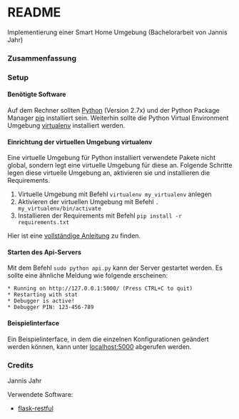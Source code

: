 # README #

Implementierung einer Smart Home Umgebung (Bachelorarbeit von Jannis Jahr)

### Zusammenfassung ###



### Setup ###

#### Benötigte Software ####

Auf dem Rechner sollten [Python](https://www.python.org/) (Version 2.7x) und der Python Package Manager [pip](https://pypi.python.org/pypi/pip) installiert sein. Weiterhin sollte die Python Virtual Environment Umgebung [virtualenv](http://python-guide-pt-br.readthedocs.io/en/latest/dev/virtualenvs/) installiert werden.

#### Einrichtung der virtuellen Umgebung virtualenv ####

Eine virtuelle Umgebung für Python installiert verwendete Pakete nicht global, sondern legt eine virtuelle Umgebung für diese an. Folgende Schritte legen diese virtuelle Umgebung an, aktivieren sie und installieren die Requirements. 

1. Virtuelle Umgebung mit Befehl ```virtualenv my_virtualenv``` anlegen
2. Aktivieren der virtuellen Umgebung mit Befehl ```. my_virtualenv/bin/activate```
3. Installieren der Requirements mit Befehl ```pip install -r requirements.txt```

Hier ist eine [vollständige Anleitung](http://python-guide-pt-br.readthedocs.io/en/latest/dev/virtualenvs/) zu finden. 

#### Starten des Api-Servers ####

Mit dem Befehl ```sudo python api.py``` kann der Server gestartet werden. Es sollte eine ähnliche Meldung wie folgende erscheinen:

``` 
* Running on http://127.0.0.1:5000/ (Press CTRL+C to quit)
* Restarting with stat
* Debugger is active!
* Debugger PIN: 123-456-789
```

#### Beispielinterface

Ein Beispielinterface, in dem die einzelnen Konfigurationen geändert werden können, kann unter [localhost:5000](localhost:5000) abgerufen werden.

### Credits ###

Jannis Jahr

Verwendete Software:

* [flask-restful](https://flask-restful.readthedocs.io/en/0.3.5/)